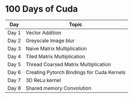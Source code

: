 # 100 Days of Cuda

| Day   | Topic |
| ----- | ----- |
| Day 1 | Vector Addition |
| Day 2 | Greyscale Image blur |
| Day 3 | Naive Matrix Multiplication |
| Day 4 | Tiled Matrix Multiplication |
| Day 5 | Thread Coarsed Matrix Multiplication |
| Day 6 | Creating Pytorch Bindings for Cuda Kernels |
| Day 7 | 3D ReLu kernel |
| Day 8 | Shared memory Convolution |

